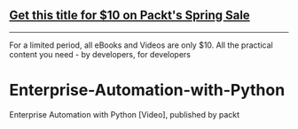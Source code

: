 ## [Get this title for $10 on Packt's Spring Sale](https://www.packt.com/V08636?utm_source=github&utm_medium=packt-github-repo&utm_campaign=spring_10_dollar_2022)
-----
For a limited period, all eBooks and Videos are only $10. All the practical content you need \- by developers, for developers

# Enterprise-Automation-with-Python
Enterprise Automation with Python [Video], published by packt
